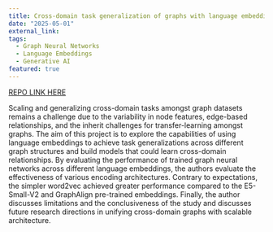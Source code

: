 ```yaml
---
title: Cross-domain task generalization of graphs with language embeddings
date: "2025-05-01"
external_link: 
tags:
  - Graph Neural Networks
  - Language Embeddings
  - Generative AI
featured: true
---
```


[REPO LINK HERE](https://github.com/jethrocsau/GNN-language-embedded)

Scaling and generalizing cross-domain tasks amongst graph datasets remains a challenge due to the variability in node features, edge-based relationships, and the inherit challenges for transfer-learning amongst graphs. The aim of this project is to explore the capabilities of using language embeddings to achieve task generalizations across different graph structures and build models that could learn cross-domain relationships. By evaluating the performance of trained graph neural networks across different language embeddings, the authors evaluate the effectiveness of various encoding architectures. Contrary to expectations, the simpler word2vec achieved greater performance compared to the E5-Small-V2 and GraphAlign pre-trained embeddings. Finally, the author discusses limitations and the conclusiveness of the study and discusses future research directions in unifying cross-domain graphs with scalable architecture.

<!--more-->

